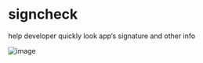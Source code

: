 # signcheck
help developer quickly look app‘s signature and other info      

![image](https://github.com/mtcle/signcheck/signcheck/doc/pic.jpg)

